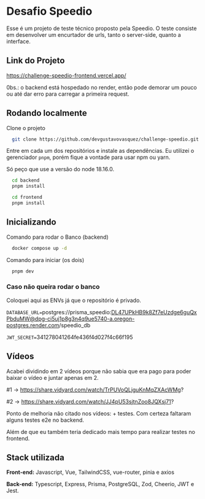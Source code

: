 # Desafio Speedio

Esse é um projeto de teste técnico proposto pela Speedio. O teste consiste em desenvolver um encurtador de urls, tanto o server-side, quanto a interface.

## Link do Projeto

https://challenge-speedio-frontend.vercel.app/

0bs.: o backend está hospedado no render, então pode demorar um pouco ou até dar erro para carregar a primeira request.

## Rodando localmente

Clone o projeto

```bash
  git clone https://github.com/devgustavovasquez/challenge-speedio.git
```

Entre em cada um dos repositórios e instale as dependências. Eu utilizei o gerenciador `pnpm`, porém fique a vontade para usar npm ou yarn.

Só peço que use a versão do node 18.16.0.

```bash
  cd backend
  pnpm install

  cd frontend
  pnpm install
```

## Inicializando

Comando para rodar o Banco (backend)

```bash
  docker compose up -d
```

Comando para iniciar (os dois)

```bash
  pnpm dev
```

### Caso não queira rodar o banco

Coloquei aqui as ENVs já que o repositório é privado.

`DATABASE_URL=`postgres://prisma_speedio:DL47UPkHB9k8Zf7eUzdge6guQxPbduMW@dpg-ci5uj1p8g3n4q9ue5740-a.oregon-postgres.render.com/speedio_db

`JWT_SECRET=`341278041264fe436f4d027f4c66f195

## Vídeos

Acabei dividindo em 2 vídeos porque não sabia que era pago para poder baixar o vídeo e juntar apenas em 2.

#1 -> https://share.vidyard.com/watch/TrPUVoQLjguKnMqZXAcWMg?

#2 -> https://share.vidyard.com/watch/JJ4pU53sjtnZoo8JQXsj71?

Ponto de melhoria não citado nos vídeos: + testes.
Com certeza faltaram alguns testes e2e no backend.

Além de que eu também teria dedicado mais tempo para realizar testes no frontend.

## Stack utilizada

**Front-end:** Javascript, Vue, TailwindCSS, vue-router, pinia e axios

**Back-end:** Typescript, Express, Prisma, PostgreSQL, Zod, Cheerio, JWT e Jest.
